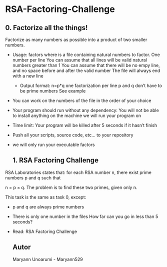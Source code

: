 # RSA-Factoring-Challenge

## 0. Factorize all the things!

Factorize as many numbers as possible into a product of two smaller numbers.
* Usage: factors <file>
where <file> is a file containing natural numbers to factor.
One number per line
You can assume that all lines will be valid natural numbers greater than 1
You can assume that there will be no empy line, and no space before and after the valid number
The file will always end with a new line

  * Output format: n=p*q
one factorization per line
p and q don’t have to be prime numbers
See example
* You can work on the numbers of the file in the order of your choice
* Your program should run without any dependency: You will not be able to install anything on the machine we will run your program on
* Time limit: Your program will be killed after 5 seconds if it hasn’t finish
* Push all your scripts, source code, etc… to your repository
* we will only run your executable factors
  
  ## 1. RSA Factoring Challenge

RSA Laboratories states that: for each RSA number n, there exist prime numbers p and q such that

n = p × q. The problem is to find these two primes, given only n.

This task is the same as task 0, except:

* p and q are always prime numbers
* There is only one number in the files
How far can you go in less than 5 seconds?

* Read: RSA Factoring Challenge
  
  ## Autor
    Maryann Unoarumi - Maryann529
